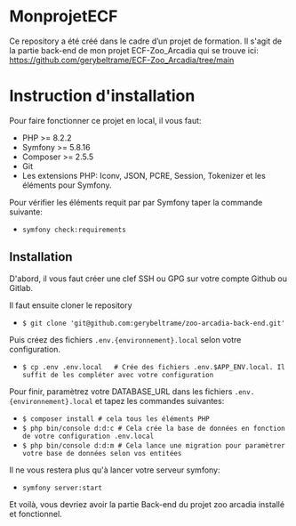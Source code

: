 # MonprojetECF
Ce repository a été créé dans le cadre d’un projet de formation. Il s'agit de la partie back-end de mon projet ECF-Zoo_Arcadia qui se trouve ici: https://github.com/gerybeltrame/ECF-Zoo_Arcadia/tree/main

# Instruction d'installation
Pour faire fonctionner ce projet en local, il vous faut:
- PHP >= 8.2.2
- Symfony >= 5.8.16
- Composer >= 2.5.5
- Git
- Les extensions PHP: Iconv, JSON, PCRE, Session, Tokenizer et les éléments pour Symfony.

Pour vérifier les éléments requit par par Symfony taper la commande suivante:
- `symfony check:requirements`

## Installation

D'abord, il vous faut créer une clef SSH ou GPG sur votre compte Github ou Gitlab.

Il faut ensuite cloner le repository
- `$ git clone 'git@github.com:gerybeltrame/zoo-arcadia-back-end.git'`

Puis créez des fichiers `.env.{environnement}.local` selon votre configuration.
- `$ cp .env .env.local   # Crée des fichiers .env.$APP_ENV.local. Il suffit de les compléter avec votre configuration`

Pour finir, paramètrez votre DATABASE_URL dans les fichiers `.env.{environnement}.local` et tapez les commandes suivantes:
- `$ composer install # cela tous les éléments PHP`
- `$ php bin/console d:d:c # Cela crée la base de données en fonction de votre configuration .env.local`
- `$ php bin/console d:d:m # Cela lance une migration pour paramètrer votre base de données selon vos entitées`

Il ne vous restera plus qu'à lancer votre serveur symfony:
- `symfony server:start`

Et voilà, vous devriez avoir la partie Back-end du projet zoo arcadia installé et fonctionnel.